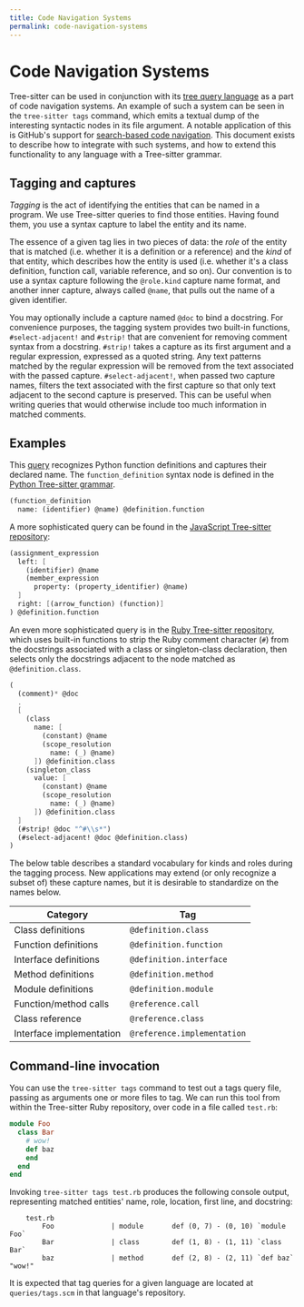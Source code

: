 ```yaml
---
title: Code Navigation Systems
permalink: code-navigation-systems
---
```


# Code Navigation Systems

Tree-sitter can be used in conjunction with its [tree query language](https://tree-sitter.github.io/tree-sitter/using-parsers#pattern-matching-with-queries) as a part of code navigation systems. An example of such a system can be seen in the `tree-sitter tags` command, which emits a textual dump of the interesting syntactic nodes in its file argument. A notable application of this is GitHub's support for [search-based code navigation](https://docs.github.com/en/repositories/working-with-files/using-files/navigating-code-on-github#precise-and-search-based-navigation). This document exists to describe how to integrate with such systems, and how to extend this functionality to any language with a Tree-sitter grammar.

## Tagging and captures

*Tagging* is the act of identifying the entities that can be named in a program. We use Tree-sitter queries to find those entities. Having found them, you use a syntax capture to label the entity and its name.

The essence of a given tag lies in two pieces of data: the _role_ of the entity that is matched (i.e. whether it is a definition or a reference) and the _kind_ of that entity, which describes how the entity is used (i.e. whether it's a class definition, function call, variable reference, and so on). Our convention is to use a syntax capture following the `@role.kind` capture name format, and another inner capture, always called `@name`, that pulls out the name of a given identifier.

You may optionally include a capture named `@doc` to bind a docstring. For convenience purposes, the tagging system provides two built-in functions, `#select-adjacent!` and `#strip!` that are convenient for removing comment syntax from a docstring. `#strip!` takes a capture as its first argument and a regular expression, expressed as a quoted string. Any text patterns matched by the regular expression will be removed from the text associated with the passed capture. `#select-adjacent!`, when passed two capture names, filters the text associated with the first capture so that only text adjacent to the second capture is preserved. This can be useful when writing queries that would otherwise include too much information in matched comments.

## Examples

This [query](https://github.com/tree-sitter/tree-sitter-python/blob/78c4e9b6b2f08e1be23b541ffced47b15e2972ad/queries/tags.scm#L4-L5) recognizes Python function definitions and captures their declared name. The `function_definition` syntax node is defined in the [Python Tree-sitter grammar](https://github.com/tree-sitter/tree-sitter-python/blob/78c4e9b6b2f08e1be23b541ffced47b15e2972ad/grammar.js#L354).

``` scheme
(function_definition
  name: (identifier) @name) @definition.function
```

A more sophisticated query can be found in the [JavaScript Tree-sitter repository](https://github.com/tree-sitter/tree-sitter-javascript/blob/fdeb68ac8d2bd5a78b943528bb68ceda3aade2eb/queries/tags.scm#L63-L70):

``` scheme
(assignment_expression
  left: [
    (identifier) @name
    (member_expression
      property: (property_identifier) @name)
  ]
  right: [(arrow_function) (function)]
) @definition.function
```

An even more sophisticated query is in the [Ruby Tree-sitter repository](https://github.com/tree-sitter/tree-sitter-ruby/blob/1ebfdb288842dae5a9233e2509a135949023dd82/queries/tags.scm#L24-L43), which uses built-in functions to strip the Ruby comment character (`#`) from the docstrings associated with a class or singleton-class declaration, then selects only the docstrings adjacent to the node matched as `@definition.class`.

``` scheme
(
  (comment)* @doc
  .
  [
    (class
      name: [
        (constant) @name
        (scope_resolution
          name: (_) @name)
      ]) @definition.class
    (singleton_class
      value: [
        (constant) @name
        (scope_resolution
          name: (_) @name)
      ]) @definition.class
  ]
  (#strip! @doc "^#\\s*")
  (#select-adjacent! @doc @definition.class)
)
```

The below table describes a standard vocabulary for kinds and roles during the tagging process. New applications may extend (or only recognize a subset of) these capture names, but it is desirable to standardize on the names below.

| Category                 | Tag                         |
|--------------------------|-----------------------------|
| Class definitions        | `@definition.class`         |
| Function definitions     | `@definition.function`      |
| Interface definitions    | `@definition.interface`     |
| Method definitions       | `@definition.method`        |
| Module definitions       | `@definition.module`        |
| Function/method calls    | `@reference.call`           |
| Class reference          | `@reference.class`          |
| Interface implementation | `@reference.implementation` |

## Command-line invocation

You can use the `tree-sitter tags` command to test out a tags query file, passing as arguments one or more files to tag. We can run this tool from within the Tree-sitter Ruby repository, over code in a file called `test.rb`:

``` ruby
module Foo
  class Bar
    # wow!
    def baz
    end
  end
end
```

Invoking `tree-sitter tags test.rb` produces the following console output, representing matched entities' name, role, location, first line, and docstring:

```
    test.rb
        Foo              | module       def (0, 7) - (0, 10) `module Foo`
        Bar              | class        def (1, 8) - (1, 11) `class Bar`
        baz              | method       def (2, 8) - (2, 11) `def baz`  "wow!"
```

It is expected that tag queries for a given language are located at `queries/tags.scm` in that language's repository.

